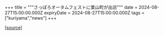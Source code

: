 +++
title = """さっぽろオータムフェストに栗山町が出店"""
date = 2024-08-27T15:00:00.000Z
expiryDate = 2024-08-27T15:00:00.000Z
tags = ["kuriyama","news"]
+++


[[source]](https://www.town.kuriyama.hokkaido.jp/soshiki/53/28644.html)
